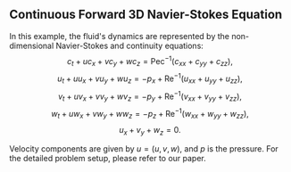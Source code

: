 ## Continuous Forward 3D Navier-Stokes Equation
In this example, the fluid's dynamics are represented by the non-dimensional Navier-Stokes and continuity equations:
$$ c_t + u c_x + v c_y + w c_z = \text{Pec}^{-1} (c_{xx} + c_{yy} + c_{zz}), $$
$$ u_t + u u_x + v u_y + w u_z = - p_x + \text{Re}^{-1} (u_{xx} + u_{yy} + u_{zz}), $$
$$ v_t + u v_x + v v_y + w v_z= - p_y + \text{Re}^{-1} (v_{xx} + v_{yy} + v_{zz}), $$ 
$$ w_t + u w_x + v w_y + w w_z = - p_z + \text{Re}^{-1} (w_{xx} + w_{yy} + w_{zz}), $$
$$ u_x + v_y + w_z = 0. $$

Velocity components are given by $u=(u,v,w)$, and $p$ is the pressure. For the detailed problem setup, please refer to our paper.
